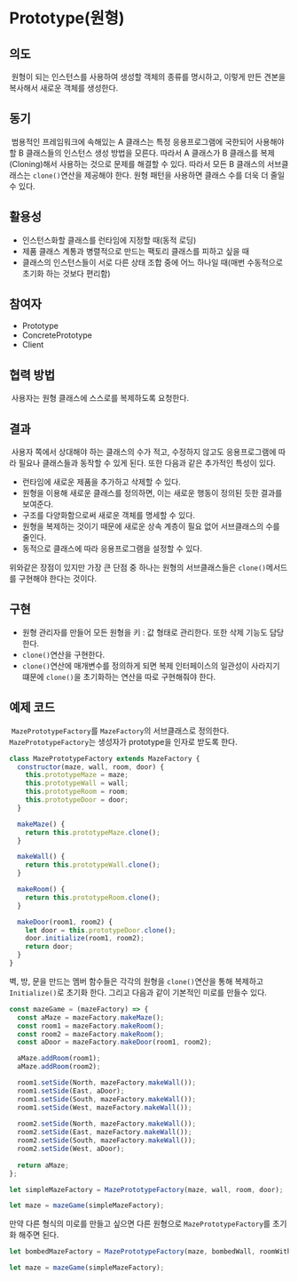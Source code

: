 Prototype(원형)
============================

## 의도
&nbsp;원형이 되는 인스턴스를 사용하여 생성할 객체의 종류를 명시하고, 이렇게 만든 견본을 복사해서 새로운 객체를 생성한다.

## 동기
&nbsp;범용적인 프레임워크에 속해있는 A 클래스는 특정 응용프로그램에 국한되어 사용해야할 B 클래스들의 인스턴스 생성 방법을 모른다. 따라서 A 클래스가 B 클래스를 복제(Cloning)해서 사용하는 것으로 문제를 해결할 수 있다. 따라서 모든 B 클래스의 서브클래스는 `clone()`연산을 제공해야 한다. 원형 패턴을 사용하면 클래스 수를 더욱 더 줄일 수 있다.

## 활용성
* 인스턴스화할 클래스를 런타임에 지정할 때(동적 로딩)
* 제품 클래스 계통과 병렬적으로 만드는 팩토리 클래스를 피하고 싶을 때
* 클래스의 인스턴스들이 서로 다른 상태 조합 중에 어느 하나일 때(매번 수동적으로 초기화 하는 것보다 편리함)

## 참여자
* Prototype
* ConcretePrototype
* Client

## 협력 방법
&nbsp;사용자는 원형 클래스에 스스로를 복제하도록 요청한다.

## 결과
&nbsp;사용자 쪽에서 상대해야 하는 클래스의 수가 적고, 수정하지 않고도 응용프로그램에 따라 필요나 클래스들과 동작할 수 있게 된다. 또한 다음과 같은 추가적인 특성이 있다.

* 런타임에 새로운 제품을 추가하고 삭제할 수 있다.
* 원형을 이용해 새로운 클래스를 정의하면, 이는 새로운 행동이 정의된 듯한 결과를 보여준다.
* 구조를 다양화함으로써 새로운 객체를 명세할 수 있다.
* 원형을 복제하는 것이기 때문에 새로운 상속 계층이 필요 없어 서브클래스의 수를 줄인다.
* 동적으로 클래스에 따라 응용프로그램을 설정할 수 있다.

위와같은 장점이 있지만 가장 큰 단점 중 하나는 원형의 서브클래스들은 `clone()`메서드를 구현해야 한다는 것이다.

## 구현
* 원형 관리자를 만들어 모든 원형을 키 : 값 형태로 관리한다. 또한 삭제 기능도 담당한다.
* `clone()`연산을 구현한다.
* `clone()`연산에 매개변수를 정의하게 되면 복제 인터페이스의 일관성이 사라지기 떄문에 `clone()`을 초기화하는 연산을 따로 구현해줘야 한다.

## 예제 코드
&nbsp;`MazePrototypeFactory`를 `MazeFactory`의 서브클래스로 정의한다. `MazePrototypeFactory`는 생성자가 prototype을 인자로 받도록 한다.

```javascript
class MazePrototypeFactory extends MazeFactory {
  constructor(maze, wall, room, door) {
    this.prototypeMaze = maze;
    this.prototypeWall = wall;
    this.prototypeRoom = room;
    this.prototypeDoor = door;
  }

  makeMaze() {
    return this.prototypeMaze.clone();
  }

  makeWall() {
    return this.prototypeWall.clone();
  }

  makeRoom() {
    return this.prototypeRoom.clone();
  }

  makeDoor(room1, room2) {
    let door = this.prototypeDoor.clone();
    door.initialize(room1, room2);
    return door;
  }
}
```

벽, 방, 문을 만드는 멤버 함수들은 각각의 원형을 `clone()`연산을 통해 복제하고 `Initialize()`로 초기화 한다. 그리고 다음과 같이 기본적인 미로를 만들수 있다.

```javascript
const mazeGame = (mazeFactory) => {
  const aMaze = mazeFactory.makeMaze();
  const room1 = mazeFactory.makeRoom();
  const room2 = mazeFactory.makeRoom();
  const aDoor = mazeFactory.makeDoor(room1, room2);

  aMaze.addRoom(room1);
  aMaze.addRoom(room2);

  room1.setSide(North, mazeFactory.makeWall());
  room1.setSide(East, aDoor);
  room1.setSide(South, mazeFactory.makeWall());
  room1.setSide(West, mazeFactory.makeWall());
  
  room2.setSide(North, mazeFactory.makeWall());
  room2.setSide(East, mazeFactory.makeWall());
  room2.setSide(South, mazeFactory.makeWall());
  room2.setSide(West, aDoor);
  
  return aMaze;
};

let simpleMazeFactory = MazePrototypeFactory(maze, wall, room, door);

let maze = mazeGame(simpleMazeFactory);
```

만약 다른 형식의 미로를 만들고 싶으면 다른 원형으로 `MazePrototypeFactory`를 초기화 해주면 된다.


```javascript
let bombedMazeFactory = MazePrototypeFactory(maze, bombedWall, roomWithABoom, door);

let maze = mazeGame(simpleMazeFactory);
```